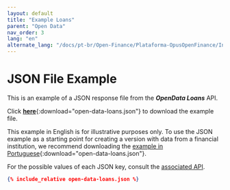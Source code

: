 ```yaml
---
layout: default
title: "Example Loans"
parent: "Open Data"
nav_order: 3
lang: "en"
alternate_lang: "/docs/pt-br/Open-Finance/Plataforma-OpusOpenFinance/Integração/apis-dados-abertos/DadosAbertos-Loans/"
---
```


# JSON File Example

This is an example of a JSON response file from the ***OpenData Loans*** API.

Click [**here**](open-data-loans.json){:download="open-data-loans.json"} to download the example file.

This example in English is for illustrative purposes only. To use the JSON example as a starting point for creating a version with data from a financial institution, we recommend downloading the [example in Portuguese](../../../../pt-br/Open-Finance/Plataforma-OpusOpenFinance/apis-dados-abertos/open-data-loans.json){:download="open-data-loans.json"}.

For the possible values of each JSON key, consult the [associated API][Link-API].

```json
{% include_relative open-data-loans.json %}
```

[Link-API]: ../../../../swagger-ui/index.html?api=en-open-data-loans

